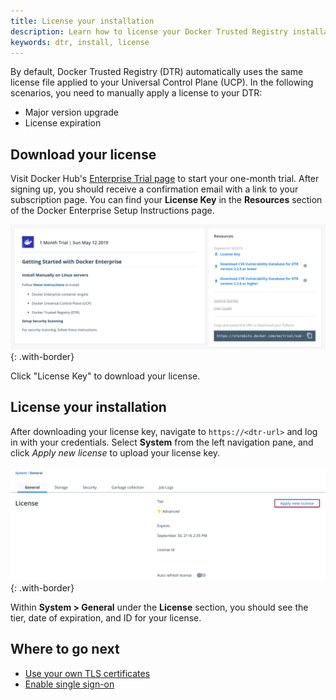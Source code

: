 ```yaml
---
title: License your installation
description: Learn how to license your Docker Trusted Registry installation.
keywords: dtr, install, license
---
```


By default, Docker Trusted Registry (DTR) automatically uses the same license file applied to
your Universal Control Plane (UCP). In the following scenarios, you need to
manually apply a license to your DTR:

* Major version upgrade
* License expiration


## Download your license

Visit Docker Hub's [Enterprise Trial page](https://hub.docker.com/editions/enterprise/docker-ee-trial) to start your one-month trial. After signing up, you should receive a confirmation email with a link to your subscription page. You can find your **License Key** in the **Resources** section of the Docker Enterprise Setup Instructions page.

![](/ee/dtr/images/license-1.png){: .with-border}

Click "License Key" to download your license.

## License your installation

After downloading your license key, navigate to `https://<dtr-url>` and log in with your credentials.
Select **System** from the left navigation pane, and click *Apply new license* to upload your license
key.

![](/ee/dtr/images/license-2.png){: .with-border}

Within **System > General** under the **License** section, you should see the tier, date of expiration, and ID for your license.

## Where to go next

- [Use your own TLS certificates](use-your-own-tls-certificates)
- [Enable single sign-on](enable-single-sign-on)
